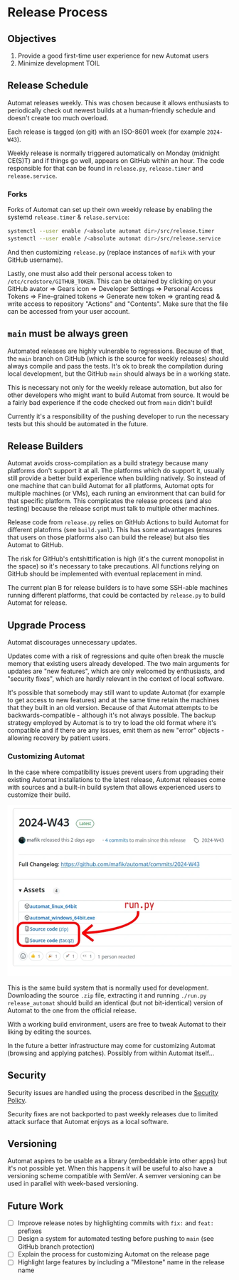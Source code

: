 # Release Process

## Objectives

1. Provide a good first-time user experience for new Automat users
2. Minimize development TOIL

## Release Schedule

Automat releases weekly. This was chosen because it allows enthusiasts to periodically check out newest builds at a human-friendly schedule and doesn't create too much overload.

Each release is tagged (on git) with an ISO-8601 week (for example `2024-W43`).

Weekly release is normally triggered automatically on Monday (midnight CE(S)T) and if things go well, appears on GitHub within an hour. The code responsible for that can be found in `release.py`, `release.timer` and `release.service`.

### Forks

Forks of Automat can set up their own weekly release by enabling the systemd `release.timer` & `relase.service`:

```bash
systemctl --user enable /<absolute automat dir>/src/release.timer
systemctl --user enable /<absolute automat dir>/src/release.service
```

And then customizing `release.py` (replace instances of `mafik` with your GitHub username).

Lastly, one must also add their personal access token to `/etc/credstore/GITHUB_TOKEN`. This can be obtained by clicking on your GitHub avator => Gears icon => Developer Settings => Personal Access Tokens => Fine-grained tokens => Generate new token => granting read & write access to repository "Actions" and "Contents". Make sure that the file can be accessed from your user account.

## `main` must be always green

Automated releases are highly vulnerable to regressions. Because of that, the `main` branch on GitHub (which is the source for weekly releases) should always compile and pass the tests. It's ok to break the compilation during local development, but the GitHub `main` should always be in a working state.

This is necessary not only for the weekly release automation, but also for other developers who might want to build Automat from source. It would be a fairly bad experience if the code checked out from `main` didn't build!

Currently it's a responsibility of the pushing developer to run the necessary tests but this should be automated in the future.

## Release Builders

Automat avoids cross-compilation as a build strategy because many platforms don't support it at all. The platforms which do support it, usually still provide a better build experience when building natively. So instead of one machine that can build Automat for all platforms, Automat opts for multiple machines (or VMs), each runing an environment that can build for that specific platform. This complicates the release process (and also testing) because the release script must talk to multiple other machines.

Release code from `release.py` relies on GitHub Actions to build Automat for different platofrms (see `build.yaml`). This has some advantages (ensures that users on those platforms also can build the release) but also ties Automat to GitHub. 

The risk for GitHub's entshittification is high (it's the current monopolist in the space) so it's necessary to take precautions. All functions relying on GitHub should be implemented with eventual replacement in mind.

The current plan B for release builders is to have some SSH-able machines running different platforms, that could be contacted by `release.py` to build Automat for release.

## Upgrade Process

Automat discourages unnecessary updates.

Updates come with a risk of regressions and quite often break the muscle memory that existing users already developed. The two main arguments for updates are "new features", which are only welcomed by enthusiasts, and "security fixes", which are hardly relevant in the context of local software.

It's possible that somebody may still want to update Automat (for example to get access to new features) and at the same time retain the machines that they built in an old version. Because of that Automat attempts to be backwards-compatible - although it's not always possible. The backup strategy employed by Automat is to try to load the old format where it's compatible and if there are any issues, emit them as new "error" objects - allowing recovery by patient users.

### Customizing Automat

In the case where compatibility issues prevent users from upgrading their existing Automat installations to the latest release, Automat releases come with sources and a built-in build system that allows experienced users to customize their build.

![Customizing Automat](./customizing-automat.webp)

This is the same build system that is normally used for development. Downloading the source `.zip` file, extracting it and running `./run.py release_automat` should build an identical (but not bit-identical) version of Automat to the one from the official release.

With a working build environment, users are free to tweak Automat to their liking by editing the sources.

In the future a better infrastructure may come for customizing Automat (browsing and applying patches). Possibly from  within Automat itself...

## Security

Security issues are handled using the process described in the [Security Policy](https://github.com/mafik/automat/tree/main?tab=security-ov-file).

Security fixes are not backported to past weekly releases due to limited attack surface that Automat enjoys as a local software.

## Versioning

Automat aspires to be usable as a library (embeddable into other apps) but it's not possible yet. When this happens it will be useful to also have a versioning scheme compatible with SemVer. A semver versioning can be used in parallel with week-based versioning.

## Future Work

- [ ] Improve release notes by highlighting commits with `fix:` and `feat:` prefixes
- [ ] Design a system for automated testing before pushing to `main` (see GitHub branch protection)
- [ ] Explain the process for customizing Automat on the release page
- [ ] Highlight large features by including a "Milestone" name in the release name
